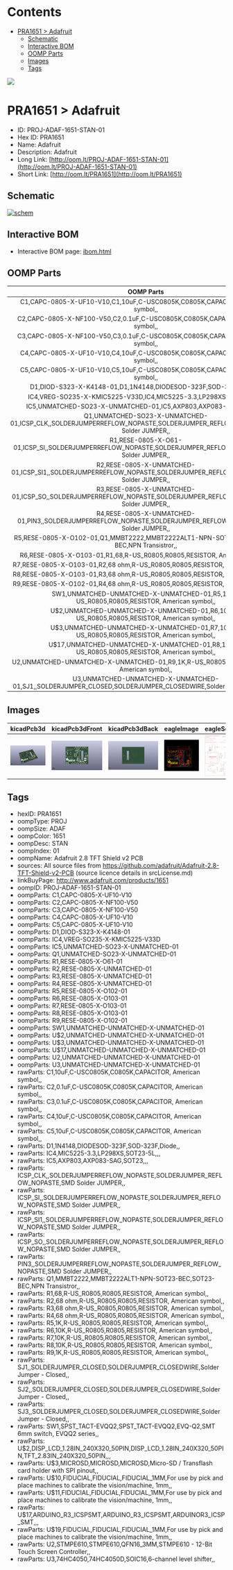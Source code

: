 



Contents
========

* [PRA1651 > Adafruit](#pra1651--adafruit)
	* [Schematic](#schematic)
	* [Interactive BOM](#interactive-bom)
	* [OOMP Parts](#oomp-parts)
	* [Images](#images)
	* [Tags](#tags)
  
![][im]
# PRA1651 > Adafruit

- ID: PROJ-ADAF-1651-STAN-01
- Hex ID: PRA1651
- Name: Adafruit
- Description: Adafruit
- Long Link: [http://oom.lt/PROJ-ADAF-1651-STAN-01](http://oom.lt/PROJ-ADAF-1651-STAN-01)
- Short Link: [http://oom.lt/PRA1651](http://oom.lt/PRA1651)

## Schematic
  
[![schem](eagleSchemImage.png)](eagleSchemImage.png)
## Interactive BOM

- Interactive BOM page: [ibom.html](https://htmlpreview.github.io/?https://github.com/oomlout/oomlout_OOMP_projects/blob/main/PROJ-ADAF-1651-STAN-01/kicad/bom/ibom.html)

## OOMP Parts
  

|OOMP Parts|
| :---: |
|C1,CAPC-0805-X-UF10-V10,C1,10uF,C-USC0805K,C0805K,CAPACITOR, American symbol,,|
|C2,CAPC-0805-X-NF100-V50,C2,0.1uF,C-USC0805K,C0805K,CAPACITOR, American symbol,,|
|C3,CAPC-0805-X-NF100-V50,C3,0.1uF,C-USC0805K,C0805K,CAPACITOR, American symbol,,|
|C4,CAPC-0805-X-UF10-V10,C4,10uF,C-USC0805K,C0805K,CAPACITOR, American symbol,,|
|C5,CAPC-0805-X-UF10-V10,C5,10uF,C-USC0805K,C0805K,CAPACITOR, American symbol,,|
|D1,DIOD-S323-X-K4148-01,D1,1N4148,DIODESOD-323F,SOD-323F,Diode,,|
|IC4,VREG-SO235-X-KMIC5225-V33D,IC4,MIC5225-3.3,LP298XS,SOT23-5L,,,|
|IC5,UNMATCHED-SO23-X-UNMATCHED-01,IC5,AXP803,AXP083-SAG,SOT23,,,|
|Q1,UNMATCHED-SO23-X-UNMATCHED-01,ICSP_CLK,,SOLDERJUMPERREFLOW_NOPASTE,SOLDERJUMPER_REFLOW_NOPASTE,SMD Solder JUMPER,,|
|R1,RESE-0805-X-O61-01,ICSP_SI,,SOLDERJUMPERREFLOW_NOPASTE,SOLDERJUMPER_REFLOW_NOPASTE,SMD Solder JUMPER,,|
|R2,RESE-0805-X-UNMATCHED-01,ICSP_SI1,,SOLDERJUMPERREFLOW_NOPASTE,SOLDERJUMPER_REFLOW_NOPASTE,SMD Solder JUMPER,,|
|R3,RESE-0805-X-UNMATCHED-01,ICSP_SO,,SOLDERJUMPERREFLOW_NOPASTE,SOLDERJUMPER_REFLOW_NOPASTE,SMD Solder JUMPER,,|
|R4,RESE-0805-X-UNMATCHED-01,PIN3,,SOLDERJUMPERREFLOW_NOPASTE,SOLDERJUMPER_REFLOW_NOPASTE,SMD Solder JUMPER,,|
|R5,RESE-0805-X-O102-01,Q1,MMBT2222,MMBT2222ALT1-NPN-SOT23-BEC,SOT23-BEC,NPN Transistror,,|
|R6,RESE-0805-X-O103-01,R1,68,R-US_R0805,R0805,RESISTOR, American symbol,,|
|R7,RESE-0805-X-O103-01,R2,68 ohm,R-US_R0805,R0805,RESISTOR, American symbol,,|
|R8,RESE-0805-X-O103-01,R3,68 ohm,R-US_R0805,R0805,RESISTOR, American symbol,,|
|R9,RESE-0805-X-O102-01,R4,68 ohm,R-US_R0805,R0805,RESISTOR, American symbol,,|
|SW1,UNMATCHED-UNMATCHED-X-UNMATCHED-01,R5,1K,R-US_R0805,R0805,RESISTOR, American symbol,,|
|U$2,UNMATCHED-UNMATCHED-X-UNMATCHED-01,R6,10K,R-US_R0805,R0805,RESISTOR, American symbol,,|
|U$3,UNMATCHED-UNMATCHED-X-UNMATCHED-01,R7,10K,R-US_R0805,R0805,RESISTOR, American symbol,,|
|U$17,UNMATCHED-UNMATCHED-X-UNMATCHED-01,R8,10K,R-US_R0805,R0805,RESISTOR, American symbol,,|
|U2,UNMATCHED-UNMATCHED-X-UNMATCHED-01,R9,1K,R-US_R0805,R0805,RESISTOR, American symbol,,|
|U3,UNMATCHED-UNMATCHED-X-UNMATCHED-01,SJ1,,SOLDERJUMPER_CLOSED,SOLDERJUMPER_CLOSEDWIRE,Solder Jumper - Closed,,|

## Images
  
  

|kicadPcb3d|kicadPcb3dFront|kicadPcb3dBack|eagleImage|eagleSchemImage|
| :---: | :---: | :---: | :---: | :---: |
|[![kicadPcb3d](kicadPcb3d_140.png)](kicadPcb3d.png)|[![kicadPcb3dFront](kicadPcb3dFront_140.png)](kicadPcb3dFront.png)|[![kicadPcb3dBack](kicadPcb3dBack_140.png)](kicadPcb3dBack.png)|[![eagleImage](eagleImage_140.png)](eagleImage.png)|[![eagleSchemImage](eagleSchemImage_140.png)](eagleSchemImage.png)|

## Tags

- hexID: PRA1651
- oompType: PROJ
- oompSize: ADAF
- oompColor: 1651
- oompDesc: STAN
- oompIndex: 01
- oompName: Adafruit 2.8 TFT Shield v2 PCB
- sources: All source files from https://github.com/adafruit/Adafruit-2.8-TFT-Shield-v2-PCB (source licence details in srcLicense.md)
- linkBuyPage: http://www.adafruit.com/products/1651
- oompID: PROJ-ADAF-1651-STAN-01
- oompParts: C1,CAPC-0805-X-UF10-V10
- oompParts: C2,CAPC-0805-X-NF100-V50
- oompParts: C3,CAPC-0805-X-NF100-V50
- oompParts: C4,CAPC-0805-X-UF10-V10
- oompParts: C5,CAPC-0805-X-UF10-V10
- oompParts: D1,DIOD-S323-X-K4148-01
- oompParts: IC4,VREG-SO235-X-KMIC5225-V33D
- oompParts: IC5,UNMATCHED-SO23-X-UNMATCHED-01
- oompParts: Q1,UNMATCHED-SO23-X-UNMATCHED-01
- oompParts: R1,RESE-0805-X-O61-01
- oompParts: R2,RESE-0805-X-UNMATCHED-01
- oompParts: R3,RESE-0805-X-UNMATCHED-01
- oompParts: R4,RESE-0805-X-UNMATCHED-01
- oompParts: R5,RESE-0805-X-O102-01
- oompParts: R6,RESE-0805-X-O103-01
- oompParts: R7,RESE-0805-X-O103-01
- oompParts: R8,RESE-0805-X-O103-01
- oompParts: R9,RESE-0805-X-O102-01
- oompParts: SW1,UNMATCHED-UNMATCHED-X-UNMATCHED-01
- oompParts: U$2,UNMATCHED-UNMATCHED-X-UNMATCHED-01
- oompParts: U$3,UNMATCHED-UNMATCHED-X-UNMATCHED-01
- oompParts: U$17,UNMATCHED-UNMATCHED-X-UNMATCHED-01
- oompParts: U2,UNMATCHED-UNMATCHED-X-UNMATCHED-01
- oompParts: U3,UNMATCHED-UNMATCHED-X-UNMATCHED-01
- rawParts: C1,10uF,C-USC0805K,C0805K,CAPACITOR, American symbol,,
- rawParts: C2,0.1uF,C-USC0805K,C0805K,CAPACITOR, American symbol,,
- rawParts: C3,0.1uF,C-USC0805K,C0805K,CAPACITOR, American symbol,,
- rawParts: C4,10uF,C-USC0805K,C0805K,CAPACITOR, American symbol,,
- rawParts: C5,10uF,C-USC0805K,C0805K,CAPACITOR, American symbol,,
- rawParts: D1,1N4148,DIODESOD-323F,SOD-323F,Diode,,
- rawParts: IC4,MIC5225-3.3,LP298XS,SOT23-5L,,,
- rawParts: IC5,AXP803,AXP083-SAG,SOT23,,,
- rawParts: ICSP_CLK,,SOLDERJUMPERREFLOW_NOPASTE,SOLDERJUMPER_REFLOW_NOPASTE,SMD Solder JUMPER,,
- rawParts: ICSP_SI,,SOLDERJUMPERREFLOW_NOPASTE,SOLDERJUMPER_REFLOW_NOPASTE,SMD Solder JUMPER,,
- rawParts: ICSP_SI1,,SOLDERJUMPERREFLOW_NOPASTE,SOLDERJUMPER_REFLOW_NOPASTE,SMD Solder JUMPER,,
- rawParts: ICSP_SO,,SOLDERJUMPERREFLOW_NOPASTE,SOLDERJUMPER_REFLOW_NOPASTE,SMD Solder JUMPER,,
- rawParts: PIN3,,SOLDERJUMPERREFLOW_NOPASTE,SOLDERJUMPER_REFLOW_NOPASTE,SMD Solder JUMPER,,
- rawParts: Q1,MMBT2222,MMBT2222ALT1-NPN-SOT23-BEC,SOT23-BEC,NPN Transistror,,
- rawParts: R1,68,R-US_R0805,R0805,RESISTOR, American symbol,,
- rawParts: R2,68 ohm,R-US_R0805,R0805,RESISTOR, American symbol,,
- rawParts: R3,68 ohm,R-US_R0805,R0805,RESISTOR, American symbol,,
- rawParts: R4,68 ohm,R-US_R0805,R0805,RESISTOR, American symbol,,
- rawParts: R5,1K,R-US_R0805,R0805,RESISTOR, American symbol,,
- rawParts: R6,10K,R-US_R0805,R0805,RESISTOR, American symbol,,
- rawParts: R7,10K,R-US_R0805,R0805,RESISTOR, American symbol,,
- rawParts: R8,10K,R-US_R0805,R0805,RESISTOR, American symbol,,
- rawParts: R9,1K,R-US_R0805,R0805,RESISTOR, American symbol,,
- rawParts: SJ1,,SOLDERJUMPER_CLOSED,SOLDERJUMPER_CLOSEDWIRE,Solder Jumper - Closed,,
- rawParts: SJ2,,SOLDERJUMPER_CLOSED,SOLDERJUMPER_CLOSEDWIRE,Solder Jumper - Closed,,
- rawParts: SJ3,,SOLDERJUMPER_CLOSED,SOLDERJUMPER_CLOSEDWIRE,Solder Jumper - Closed,,
- rawParts: SW1,SPST_TACT-EVQQ2,SPST_TACT-EVQQ2,EVQ-Q2,SMT 6mm switch, EVQQ2 series,,
- rawParts: U$2,DISP_LCD_1.28IN_240X320_50PIN,DISP_LCD_1.28IN_240X320_50PIN,TFT_2.83IN_240X320_50PIN,,,
- rawParts: U$3,MICROSD,MICROSD,MICROSD,Micro-SD / Transflash card holder with SPI pinout,,
- rawParts: U$10,FIDUCIAL,FIDUCIAL,FIDUCIAL_1MM,For use by pick and place machines to calibrate the vision/machine, 1mm,,
- rawParts: U$11,FIDUCIAL,FIDUCIAL,FIDUCIAL_1MM,For use by pick and place machines to calibrate the vision/machine, 1mm,,
- rawParts: U$17,ARDUINO_R3_ICSPSMT,ARDUINO_R3_ICSPSMT,ARDUINOR3_ICSP_SMT,,,
- rawParts: U$19,FIDUCIAL,FIDUCIAL,FIDUCIAL_1MM,For use by pick and place machines to calibrate the vision/machine, 1mm,,
- rawParts: U2,STMPE610,STMPE610,QFN16_3MM,STMPE610 - 12-Bit Touch Screen Controller,,
- rawParts: U3,74HC4050,74HC4050D,SOIC16,6-channel level shifter,,



[im]: kicadPcb3d_450.png
